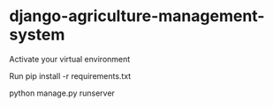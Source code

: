 # django-agriculture-management-system

Activate your virtual environment

Run pip install -r requirements.txt

python manage.py runserver
